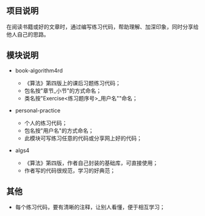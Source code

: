 ## 项目说明

在阅读书籍或好的文章时，通过编写练习代码，帮助理解、加深印象，同时分享给他人自己的思路。

## 模块说明

* book-algorithm4rd
    * 《算法》第四版上的课后习题练习代码；
    * 包名按"章节_小节"的方式命名；
    * 类名按"Exercise<练习题序号>_用户名""命名；
   
* personal-practice
    * 个人的练习代码；
    * 包名按"用户名"的方式命名；
    * 此模块可写练习任意的代码或分享网上好的代码；

* algs4
    * 《算法》第四版，作者自己封装的基础库，可直接使用；
    * 作者写的代码很规范，学习的好典范；

## 其他
   * 每个练习代码，要有清晰的注释，让别人看懂，便于相互学习；
